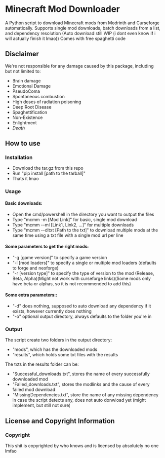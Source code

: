# Minecraft Mod Downloader

A Python script to download Minecraft mods from Modrinth and Curseforge automatically.
Supports single mod downloads, batch downloads from a list, and dependency resolution (Auto download still WIP (i dont even know if i will actually finish it lmao))
Comes with free spaghetti code

## Disclaimer

We're not responsible for any damage caused by this package, including but not limited to:

- Brain damage
- Emotional Damage
- PseudoComa
- Spontaneous combustion
- High doses of radiation poisoning
- Deep Root Disease
- Spaghettification
- Non-Existence
- Enlightment
- *Death*

## How to use

### Installation

- Download the tar.gz from this repo
- Run "pip install [path to the tarball]"
- Thats it lmao

### Usage

#### Basic downloads:

- Open the cmd/powershell in the directory you want to output the files
- Type "mcmm -m [Mod Link]" for basic, single mod download
- Type "mcmm --ml [Link1, Link2, ...]" for multiple downloads
- Type "mcmm --dltxt [Path to the txt]" to download multiple mods at the same time using a txt file with a single mod url per line 

#### Some parameters to get the right mods:

- "-g [game version]" to specify a game version
- "-l [mod loaders]" to specify a single or multiple mod loaders (defaults to forge and neoforge)
- "-r [version type]" to specify the type of version to the mod (Release, Beta, Alpha)(Might not work with curseforge links)(Some mods only have beta or alphas, so it is not recommended to add this)

#### Some extra parameters::

- "-d" does nothing, supposed to auto download any dependency if it exists, however currently does nothing
- "-o" optional output directory, always defaults to the folder you're in

### Output

The script create two folders in the output directory:
- "mods", which has the downloaded mods
- "results", which holds some txt files with the results

The txts in the results folder can be:
- "Successful_downloads.txt", stores the name of every successfully downloaded mod
- "Failed_downloads.txt", stores the modlinks and the cause of every failed mod download
- "MissingDependencies.txt", store the name of any missing dependency in case the script detects any, does not auto donwload yet (might implement, but still not sure)

## License and Copyright Information

### Copyright

This shit is copyrighted by who knows and is licensed by absolutely no one lmfao
